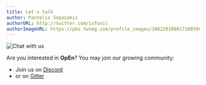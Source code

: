 ```yaml
---
title: Let's talk
author: Pantelis Sopasakis
authorURL: http://twitter.com/isToxic
authorImageURL: https://pbs.twimg.com/profile_images/1062281000171003904/KkolV9Eg_400x400.jpg
---
```


![Chat with us](/optimization-engine/img/chat.jpeg)

<script>
  ((window.gitter = {}).chat = {}).options = {
    room: 'alphaville/optimization-engine'
  };
</script>
<script src="https://sidecar.gitter.im/dist/sidecar.v1.js" async defer></script>


Are you interested in **OpEn**? You may join our growing community:

- Join us on [Discord](https://discord.gg/mfYpn4V)
- or on [Gitter](https://gitter.im/alphaville/optimization-engine)
